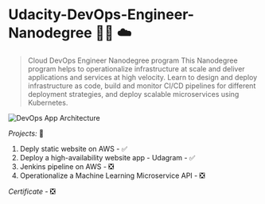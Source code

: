 # Udacity-DevOps-Engineer-Nanodegree :technologist: :cloud:

> Cloud DevOps Engineer Nanodegree program
This Nanodegree program helps to operationalize infrastructure at scale and deliver applications and services at high velocity. Learn to design and deploy infrastructure as code, build and monitor CI/CD pipelines for different deployment strategies, and deploy scalable microservices using Kubernetes.

![DevOps App Architecture](Deploy-a-high-availability-website-app-Udagram/devops_architech.png)

*Projects:*  :open_book:
1. Deply static website on AWS - :white_check_mark:
2. Deploy a high-availability website app - Udagram - :white_check_mark:
3. Jenkins pipeline on AWS - :negative_squared_cross_mark: 
4. Operationalize a Machine Learning Microservice API - :negative_squared_cross_mark: 

*Certificate* - :negative_squared_cross_mark: 
